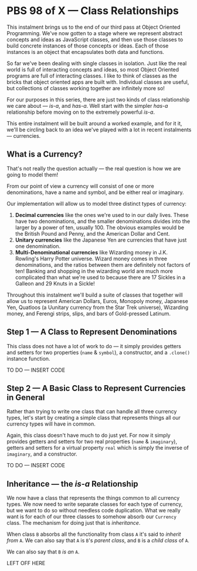 # PBS 98 of X — Class Relationships

This instalment brings us to the end of our third pass at Object Oriented Programming. We've now gotten to a stage where we represent abstract concepts and ideas as JavaScript classes, and then use those classes to build concrete instances of those concepts or ideas. Each of those instances is an object that encapsulates both data and functions.

So far we've been dealing with single classes in isolation. Just like the real world is full of interacting concepts and ideas, so most Object Oriented programs are full of interacting classes. I like to think of classes as the bricks that object oriented apps are built with. Individual classes are useful, but collections of classes working together are infinitely more so!

For our purposes in this series, there are just two kinds of class relationship we care about — *is-a*, and *has-a*. Well start with the simpler *has-a* relationship before moving on to the extremely powerful *is-a*.

This entire instalment will be built around a worked example, and for it it, we'll be circling back to an idea we've played with a lot in recent instalments — currencies.

## What is a Currency?

That's not really the question actually — the real question is how we are going to model them!

From our point of view a currency will consist of one or more denominations, have a name and symbol, and be either real or imaginary.

Our implementation will allow us to model three distinct types of currency:

1. **Decimal currencies** like the ones we're used to in our daily lives. These have two denominations, and the smaller denominations divides into the larger by a power of ten, usually 100. The obvious examples would be the British Pound and Penny, and the American Dollar and Cent.
2. **Unitary currencies** like the Japanese Yen are currencies that have just one denomination.
3. **Multi-Denominational currencies** like Wizarding money in J.K. Rowling's Harry Potter universe. Wizard money comes in three denominations, and the ratios between them are definitely not factors of ten! Banking and shopping in the wizarding world are much more complicated than what we're used to because there are 17 Sickles in a Galleon and 29 Knuts in a Sickle!

Throughout this instalment we'll build a suite of classes that together will allow us to represent American Dollars, Euros, Monopoly money, Japanese Yen, Quatloos (a Uunitary currency from the Star Trek universe), Wizarding money, and Ferengi strips, slips, and bars of Gold-pressed Latinum.

## Step 1 — A Class to Represent Denominations

This class does not have a lot of work to do — it simply provides getters and setters for two properties (`name` & `symbol`), a constructor, and a `.clone()` instance function.

TO DO — INSERT CODE

## Step 2 — A Basic Class to Represent Currencies in General

Rather than trying to write one class that can handle all three currency types, let's start by creating a simple class that represents things all our currency types will have in common.

Again, this class doesn't have much to do just yet. For now it simply provides getters and setters for two real properties (`name` & `imaginary`), getters and setters for a virtual property `real` which is simply the inverse of `imaginary`, and a constructor.

TO DO — INSERT CODE

## Inheritance — the *is-a* Relationship

We now have a class that represents the things common to all currency types. We now need to write separate classes for each type of currency, but we want to do so without needless code duplication. What we really want is for each of our three classes to somehow absorb our `Currency` class. The mechanism for doing just that is *inheritance*.

When class `B` absorbs all the functionality from class `A` it's said to *inherit from* `A`. We can also say that `A`  is `B`'s *parent class*, and `B` is a *child class* of `A`.

We can also say that `B` *is an* `A`.

LEFT OFF HERE